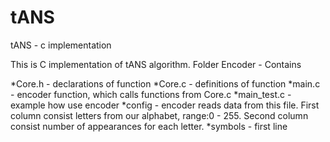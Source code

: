 # tANS
 tANS - c implementation
 
 
This is C implementation of tANS algorithm.
Folder Encoder - Contains

*Core.h - declarations of function 
*Core.c - definitions of function
*main.c - encoder function, which calls functions from Core.c
*main_test.c - example how use encoder
*config - encoder reads data from this file. First column consist letters from our alphabet, range:0 - 255.
Second column consist number of appearances for each letter.
*symbols - first line 
